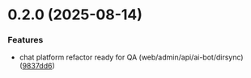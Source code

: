 # 0.2.0 (2025-08-14)


### Features

* chat platform refactor ready for QA (web/admin/api/ai-bot/dirsync) ([9837dd6](https://github.com/CapinKirk/chatbot/commit/9837dd6fb12d1d1e4c4c599fa33309c000fe99d2))



